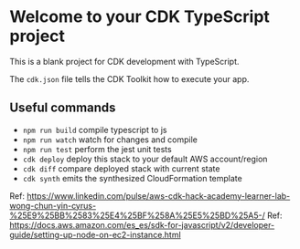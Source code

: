 # Welcome to your CDK TypeScript project

This is a blank project for CDK development with TypeScript.

The `cdk.json` file tells the CDK Toolkit how to execute your app.

## Useful commands

* `npm run build`   compile typescript to js
* `npm run watch`   watch for changes and compile
* `npm run test`    perform the jest unit tests
* `cdk deploy`      deploy this stack to your default AWS account/region
* `cdk diff`        compare deployed stack with current state
* `cdk synth`       emits the synthesized CloudFormation template

Ref: https://www.linkedin.com/pulse/aws-cdk-hack-academy-learner-lab-wong-chun-yin-cyrus-%25E9%25BB%2583%25E4%25BF%258A%25E5%25BD%25A5-/
Ref: https://docs.aws.amazon.com/es_es/sdk-for-javascript/v2/developer-guide/setting-up-node-on-ec2-instance.html